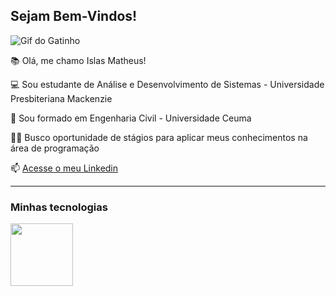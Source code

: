 ## Sejam Bem-Vindos!

![Gif do Gatinho](https://media1.tenor.com/m/mBA6nsqEbUQAAAAd/leetcode-cat.gif)

📚 Olá, me chamo Islas Matheus!

💻 Sou estudante de Análise e Desenvolvimento de Sistemas - Universidade Presbiteriana Mackenzie

👷 Sou formado em Engenharia Civil - Universidade Ceuma

👨‍🎓 Busco oportunidade de stágios para aplicar meus conhecimentos na  área de programação

📫 [Acesse o meu Linkedin](https://www.linkedin.com/in/islas-matheus/)

---------

### Minhas tecnologias


<img src="https://cdn.jsdelivr.net/gh/devicons/devicon@latest/devicon.min.css" width="100px"></img>
<!--
**islasmatheus/islasmatheus** is a ✨ _special_ ✨ repository because its `README.md` (this file) appears on your GitHub profile.

Here are some ideas to get you started:

- 🔭 I’m currently working on ...
- 🌱 I’m currently learning ...
- 👯 I’m looking to collaborate on ...
- 🤔 I’m looking for help with ...
- 💬 Ask me about ...
- 📫 How to reach me: ...
- 😄 Pronouns: ...
- ⚡ Fun fact: ...
-->
